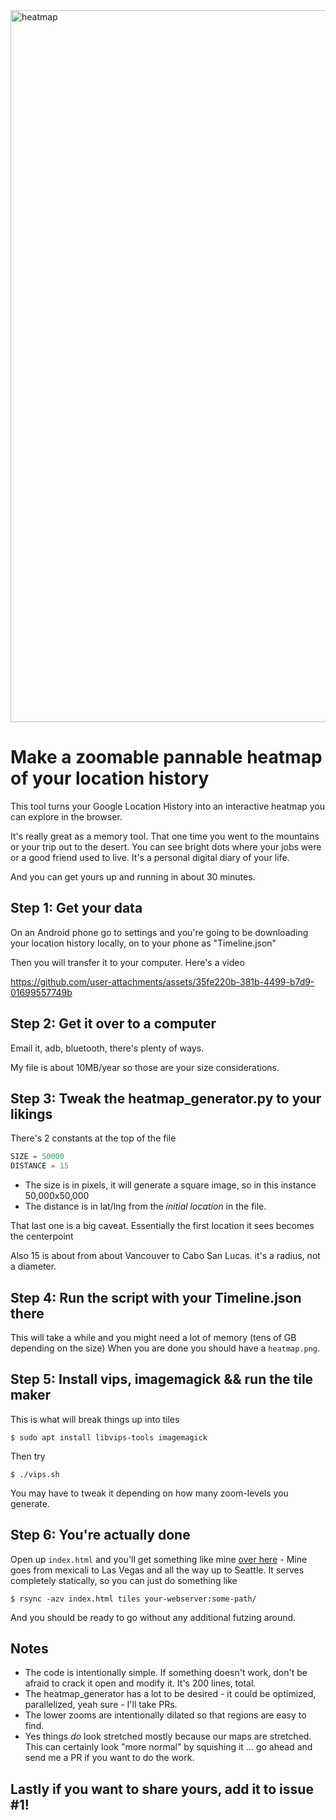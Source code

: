 <img width="2635" height="1139" alt="heatmap" src="https://github.com/user-attachments/assets/334fa540-fd23-4243-8fe2-7f379b284f6d" />

# Make a zoomable pannable heatmap of your location history

This tool turns your Google Location History into an interactive heatmap you can explore in the browser.

It's really great as a memory tool. That one time you went to the mountains or your trip out to the desert. You can see bright dots where your jobs were or a good friend used to live. It's a personal digital diary of your life.

And you can get yours up and running in about 30 minutes.

## Step 1: Get your data
On an Android phone go to settings and you're going to be downloading your location history locally, on to your phone as "Timeline.json"

Then you will transfer it to your computer. Here's a video

https://github.com/user-attachments/assets/35fe220b-381b-4499-b7d9-01699557749b

## Step 2: Get it over to a computer
Email it, adb, bluetooth, there's plenty of ways. 

My file is about 10MB/year so those are your size considerations.

## Step 3: Tweak the heatmap_generator.py to your likings
There's 2 constants at the top of the file

```python
SIZE = 50000
DISTANCE = 15 
```
- The size is in pixels, it will generate a square image, so in this instance 50,000x50,000
- The distance is in lat/lng from the *initial location* in the file.

That last one is a big caveat. Essentially the first location it sees becomes the centerpoint

Also 15 is about from about Vancouver to Cabo San Lucas. it's a radius, not a diameter.

## Step 4: Run the script with your Timeline.json there
This will take a while and you might need a lot of memory (tens of GB depending on the size)
When you are done you should have a `heatmap.png`.

## Step 5: Install vips, imagemagick && run the tile maker
This is what will break things up into tiles

```shell
$ sudo apt install libvips-tools imagemagick
```

Then try
```shell
$ ./vips.sh
```

You may have to tweak it depending on how many zoom-levels you generate.

## Step 6: You're actually done
Open up `index.html` and you'll get something like mine [over here](https://9ol.es/map) - Mine goes from mexicali to Las Vegas and all the way up to Seattle. It serves completely statically, so you can just do something like

```shell
$ rsync -azv index.html tiles your-webserver:some-path/
```

And you should be ready to go without any additional futzing around.

## Notes

 - The code is intentionally simple. If something doesn't work, don't be afraid to crack it open and modify it. It's 200 lines, total.
 - The heatmap_generator has a lot to be desired - it could be optimized, parallelized, yeah sure - I'll take PRs.
 - The lower zooms are intentionally dilated so that regions are easy to find.
 - Yes things *do* look stretched mostly because our maps are stretched. This can certainly look "more normal" by squishing it ... go ahead and send me a PR if you want to do the work.

## Lastly if you want to share yours, add it to issue #1!
